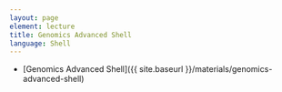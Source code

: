 ```yaml
---
layout: page
element: lecture
title: Genomics Advanced Shell
language: Shell
---
```


* [Genomics Advanced Shell]({{ site.baseurl }}/materials/genomics-advanced-shell)